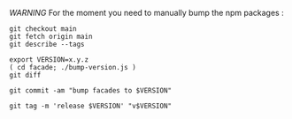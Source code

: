 *WARNING* For the moment you need to manually bump the npm packages :

    git checkout main
    git fetch origin main
    git describe --tags
    
    export VERSION=x.y.z
    ( cd facade; ./bump-version.js )
    git diff

    git commit -am "bump facades to $VERSION"

    git tag -m 'release $VERSION' "v$VERSION" 